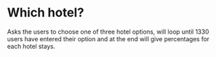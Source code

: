 # Which hotel?

Asks the users to choose one of three hotel options, will loop until 1330 users have entered their option and at the end will give percentages for each hotel stays.
